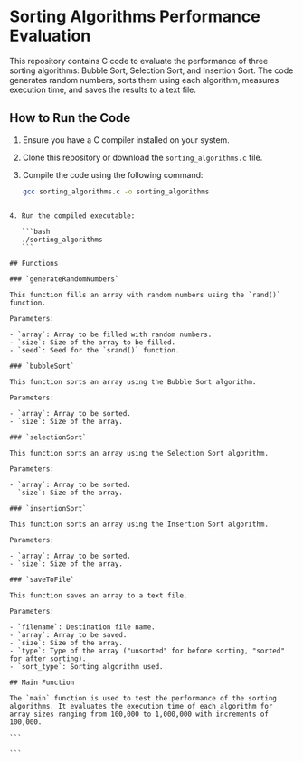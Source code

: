 # Sorting Algorithms Performance Evaluation

This repository contains C code to evaluate the performance of three sorting algorithms: Bubble Sort, Selection Sort, and Insertion Sort. The code generates random numbers, sorts them using each algorithm, measures execution time, and saves the results to a text file.

## How to Run the Code

1. Ensure you have a C compiler installed on your system.
2. Clone this repository or download the `sorting_algorithms.c` file.
3. Compile the code using the following command:

   ```bash
   gcc sorting_algorithms.c -o sorting_algorithms
   ```

````

4. Run the compiled executable:

   ```bash
   ./sorting_algorithms
   ```

## Functions

### `generateRandomNumbers`

This function fills an array with random numbers using the `rand()` function.

Parameters:

- `array`: Array to be filled with random numbers.
- `size`: Size of the array to be filled.
- `seed`: Seed for the `srand()` function.

### `bubbleSort`

This function sorts an array using the Bubble Sort algorithm.

Parameters:

- `array`: Array to be sorted.
- `size`: Size of the array.

### `selectionSort`

This function sorts an array using the Selection Sort algorithm.

Parameters:

- `array`: Array to be sorted.
- `size`: Size of the array.

### `insertionSort`

This function sorts an array using the Insertion Sort algorithm.

Parameters:

- `array`: Array to be sorted.
- `size`: Size of the array.

### `saveToFile`

This function saves an array to a text file.

Parameters:

- `filename`: Destination file name.
- `array`: Array to be saved.
- `size`: Size of the array.
- `type`: Type of the array ("unsorted" for before sorting, "sorted" for after sorting).
- `sort_type`: Sorting algorithm used.

## Main Function

The `main` function is used to test the performance of the sorting algorithms. It evaluates the execution time of each algorithm for array sizes ranging from 100,000 to 1,000,000 with increments of 100,000.

```

```
````
